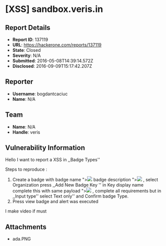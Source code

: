 # [XSS] sandbox.veris.in

## Report Details
- **Report ID**: 137119
- **URL**: https://hackerone.com/reports/137119
- **State**: Closed
- **Severity**: N/A
- **Submitted**: 2016-05-08T14:39:14.572Z
- **Disclosed**: 2016-09-09T15:17:42.207Z

## Reporter
- **Username**: bogdantcaciuc
- **Name**: N/A

## Team
- **Name**: N/A
- **Handle**: veris

## Vulnerability Information
Hello I want to report a XSS in ,,Badge Types''


Steps to reproduce :


1. Create a badge with badge name "><img src=x onerror=alert(1)>  badge description "><img src=x onerror=alert(1)> , select Organization press ,,Add New Badge Key ''     in Key display name complete this with same payload "><img src=x onerror=alert(1)>  , complete all 
requirements but in ,,Input type'' select Text only''  and Confirm badge Type. 
2. Press view badge and alert was executed 

I make video if must



## Attachments
- ada.PNG
